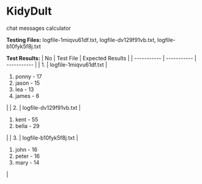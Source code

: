# KidyDult
chat messages calculator

**Testing Files:** logfile-1miqvu61df.txt, logfile-dv129f91vb.txt, logfile-b10fyk5f8j.txt

**Test Results:**
| No | Test File | Expected Results |
| ----------- | ----------- | ----------- |
| 1. | logfile-1miqvu61df.txt | <ol><li>ponny - 17</li><li>jason - 15</li><li>lea - 13</li><li>james - 6</li></ol>   |
| 2. | logfile-dv129f91vb.txt | <ol><li>kent - 55</li><li>bella - 29</li></ol> |
| 3. | logfile-b10fyk5f8j.txt | <ol><li>john - 16</li><li>peter - 16</li><li>mary - 14</li></ol> |

